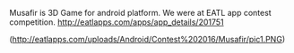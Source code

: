 Musafir is 3D Game for android platform. We were at EATL app contest competition.
http://eatlapps.com/apps/app_details/201751

(http://eatlapps.com/uploads/Android/Contest%202016/Musafir/pic1.PNG)
